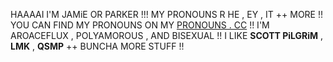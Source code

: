 HAAAAI I'M JAMiE OR PARKER !!! 
MY PRONOUNS R HE , EY , IT ++ MORE !! YOU CAN FIND MY PRONOUNS ON MY [PRONOUNS . CC](https://pronouns.cc/@nechanicvox) !!
I'M AROACEFLUX , POLYAMOROUS , AND BISEXUAL !! 
I LIKE **SCOTT PiLGRiM** , **LMK** , **QSMP** ++ BUNCHA MORE STUFF !! 
